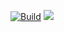[![Build](https://github.com/Uni-Sopron/szta-22t-azul-azure/actions/workflows/gradle.yml/badge.svg)](https://github.com/Uni-Sopron/szta-22t-azul-azure/actions/workflows/gradle.yml)
<a href="https://uni-sopron.github.io/szta-22t-azul-azure"><img src="https://img.shields.io/badge/documentation-online-green?logo=googlechrome"/></a>

